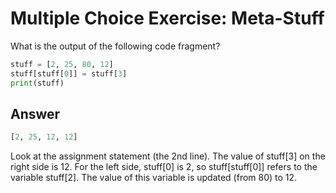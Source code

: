 # Multiple Choice Exercise: Meta-Stuff
What is the output of the following code fragment?

```python
stuff = [2, 25, 80, 12]
stuff[stuff[0]] = stuff[3]
print(stuff)
```

## Answer
```python
[2, 25, 12, 12]
```
Look at the assignment statement (the 2nd line). The value of stuff[3] on the right side is 12. For the left side, stuff[0] is 2, so stuff[stuff[0]] refers to the variable stuff[2]. The value of this variable is updated (from 80) to 12.

